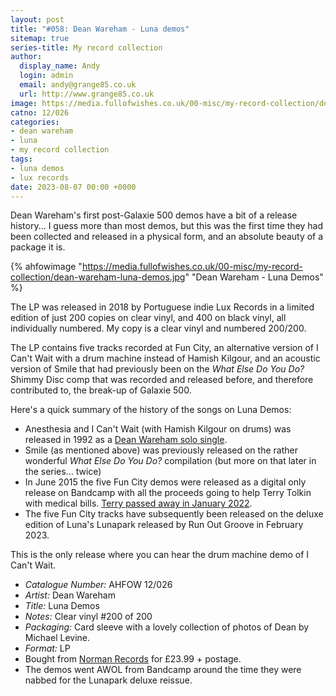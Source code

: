 ```yaml
---
layout: post
title: "#058: Dean Wareham - Luna demos"
sitemap: true
series-title: My record collection
author:
  display_name: Andy
  login: admin
  email: andy@grange85.co.uk
  url: http://www.grange85.co.uk
image: https://media.fullofwishes.co.uk/00-misc/my-record-collection/dean-wareham-luna-demos.jpg
catno: 12/026
categories:
- dean wareham
- luna
- my record collection
tags:
- luna demos
- lux records
date: 2023-08-07 00:00 +0000
---
```

Dean Wareham's first post-Galaxie 500 demos have a bit of a release history... I guess more than most demos, but this was the first time they had been collected and released in a physical form, and an absolute beauty of a package it is.

{% ahfowimage "https://media.fullofwishes.co.uk/00-misc/my-record-collection/dean-wareham-luna-demos.jpg" "Dean Wareham - Luna Demos" %}

The LP was released in 2018 by Portuguese indie Lux Records in a limited edition of just 200 copies on clear vinyl, and 400 on black vinyl, all individually numbered. My copy is a clear vinyl and numbered 200/200. 

The LP contains five tracks recorded at Fun City, an alternative version of I Can't Wait with a drum machine instead of Hamish Kilgour, and an acoustic version of Smile that had previously been on the _What Else Do You Do?_ Shimmy Disc comp that was recorded and released before, and therefore contributed to, the break-up of Galaxie 500.

Here's a quick summary of the history of the songs on Luna Demos:

<!--more-->

 - Anesthesia and I Can't Wait (with Hamish Kilgour on drums) was released in 1992 as a [Dean Wareham solo single](/2023/07/13/my-record-collection-051-dean-wareham-anesthesia/).
 - Smile (as mentioned above) was previously released on the rather wonderful _What Else Do You Do?_ compilation (but more on that later in the series... twice)
 - In June 2015 the five Fun City demos were released as a digital only release on Bandcamp with all the proceeds going to help Terry Tolkin with medical bills. [Terry passed away in January 2022](/2022/01/25/rip-terry-tolkin/).
 - The five Fun City tracks have subsequently been released on the deluxe edition of Luna's Lunapark released by Run Out Groove in February 2023.

This is the only release where you can hear the drum machine demo of I Can't Wait.

 - *Catalogue Number:* AHFOW 12/026
 - *Artist:* Dean Wareham
 - *Title:* Luna Demos
 - *Notes:* Clear vinyl #200 of 200
 - *Packaging:* Card sleeve with a lovely collection of photos of Dean by Michael Levine.
 - *Format:* LP
 - Bought from [Norman Records](https://www.normanrecords.com/) for £23.99 + postage.
 - The demos went AWOL from Bandcamp around the time they were nabbed for the Lunapark deluxe reissue.

